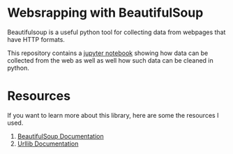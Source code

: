 # Websrapping with BeautifulSoup
Beautifulsoup is a useful python tool for collecting data from webpages that have HTTP formats.

This repository contains a [jupyter notebook](https://github.com/KevinLolochum/BeautifulSoup/blob/master/Webscrapping%20with%20Beautifulsoup.ipynb) showing how data can be collected from the web as well as well how such data can be cleaned in python.

# Resources
If you want to learn more about this library, here are some the resources I used.

1. [BeautifulSoup Documentation](https://www.crummy.com/software/BeautifulSoup/bs4/doc/)
2. [Urllib Documentation](https://docs.python.org/3/library/urllib.request.html)
